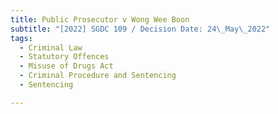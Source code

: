 ```yaml
---
title: Public Prosecutor v Wong Wee Boon
subtitle: "[2022] SGDC 109 / Decision Date: 24\_May\_2022"
tags:
  - Criminal Law
  - Statutory Offences
  - Misuse of Drugs Act
  - Criminal Procedure and Sentencing
  - Sentencing

---
```

